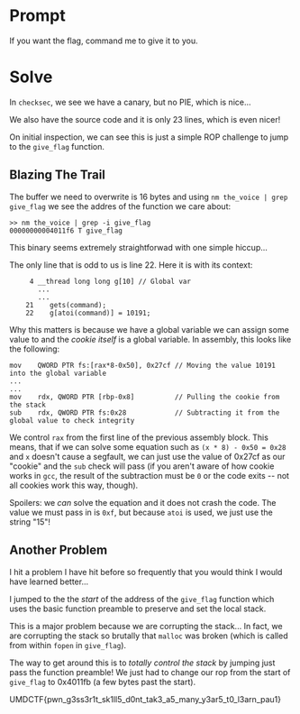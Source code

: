 # Prompt 

If you want the flag, command me to give it to you. 

# Solve 

In `checksec`, we see we have a canary, but no PIE, which is nice...

We also have the source code and it is only 23 lines, which is even nicer!

On initial inspection, we can see this is just a simple ROP challenge to jump to the `give_flag` function.

## Blazing The Trail

The buffer we need to overwrite is 16 bytes and using `nm the_voice | grep give_flag` we see the addres of the function we care about:

```
>> nm the_voice | grep -i give_flag
00000000004011f6 T give_flag
```

This binary seems extremely straightforwad with one simple hiccup...

The only line that is odd to us is line 22. Here it is with its context:

```
     4 __thread long long g[10] // Global var
       ...
       ...
    21    gets(command);
    22    g[atoi(command)] = 10191;
```

Why this matters is because we have a global variable we can assign some value to and the *cookie itself* is a global variable. In assembly, this looks like the following:

```
mov    QWORD PTR fs:[rax*8-0x50], 0x27cf // Moving the value 10191 into the global variable
...
...
mov    rdx, QWORD PTR [rbp-0x8]          // Pulling the cookie from the stack
sub    rdx, QWORD PTR fs:0x28            // Subtracting it from the global value to check integrity
```

We control `rax` from the first line of the previous assembly block. This means, that if we can solve some equation such as `(x * 8) - 0x50 = 0x28` and `x` doesn't cause a segfault, we can just use the value of 0x27cf as our "cookie" and the `sub` check will pass (if you aren't aware of how cookie works in `gcc`, the result of the subtraction must be `0` or the code exits -- not all cookies work this way, though).

Spoilers: we *can* solve the equation and it does not crash the code. The value we must pass in is `0xf`, but because `atoi` is used, we just use the string "15"!

## Another Problem 

I hit a problem I have hit before so frequently that you would think I would have learned better... 

I jumped to the the *start* of the address of the `give_flag` function which uses the basic function preamble to preserve and set the local stack. 

This is a major problem because we are corrupting the stack... In fact, we are corrupting the stack so brutally that `malloc` was broken (which is called from within `fopen` in `give_flag`).

The way to get around this is to *totally control the stack* by jumping just pass the function preamble! We just had to change our rop from the start of `give_flag` to 0x4011fb (a few bytes past the start).

UMDCTF{pwn_g3ss3r1t_sk1ll5_d0nt_tak3_a5_many_y3ar5_t0_l3arn_pau1}
